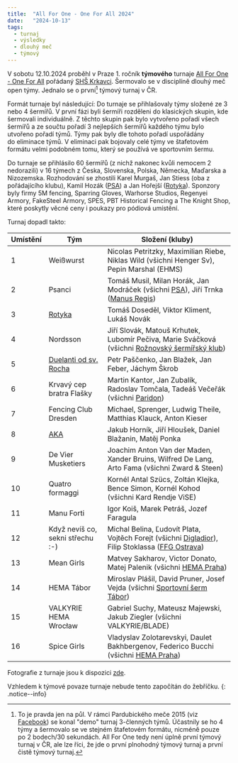 ```yaml
---
title:  "All For One - One For All 2024"
date:   "2024-10-13"
tags:
  - turnaj
  - výsledky
  - dlouhý meč
  - týmový
---
```

V&nbsp;sobotu 12.10.2024 proběhl v&nbsp;Praze 1.&nbsp;ročník **týmového** turnaje [All For One - One For All](/turnaje/minule/all-for-one-one-for-all-2024) pořádaný [SHŠ Krkavci](/kluby/shs-krkavci).
Šermovalo se v&nbsp;disciplíně dlouhý meč open týmy.
Jednalo se o první[^1] týmový turnaj v ČR.

Formát turnaje byl následující:
Do&nbsp;turnaje se přihlašovaly týmy složené ze&nbsp;3 nebo 4 šermířů.
V&nbsp;první fázi byli šermíři rozděleni do&nbsp;klasických skupin, kde šermovali individuálně.
Z&nbsp;těchto skupin pak bylo vytvořeno pořadí všech šermířů a ze&nbsp;součtu pořadí 3 nejlepších šermířů každého týmu bylo utvořeno pořadí týmů.
Týmy pak byly dle&nbsp;tohoto pořadí uspořádány do&nbsp;eliminace týmů.
V&nbsp;eliminaci pak bojovaly celé týmy ve&nbsp;štafetovém formátu velmi podobném tomu, který se používá ve&nbsp;sportovním šermu.

Do&nbsp;turnaje se přihlásilo 60 šermířů (z&nbsp;nichž nakonec kvůli nemocem 2 nedorazili) v&nbsp;16 týmech z&nbsp;Česka, Slovenska, Polska, Německa, Maďarska a Nizozemska.
Rozhodování se zhostili Karel Murgaš, Jan Stiess (oba z pořádajícího klubu), Kamil Hozák ([PSA](/kluby/psa)) a Jan Hořejší ([Rotyka](/kluby/rotyka)).
Sponzory byly firmy 5M fencing, Sparring Gloves, Warhorse Studios, Regenyei Armory, FakeSteel Armory, SPES, PBT Historical Fencing a The Knight Shop, které poskytly věcné ceny i poukazy pro pódiová umístění.

Turnaj dopadl takto:

| Umístění | Tým | Složení (kluby) |
| --- | --- | --- |
| 1 | Weißwurst | Nicolas Petritzky, Maximilian Riebe, Niklas Wild (všichni Henger Sv), Pepin Marshal (EHMS) |
| 2 | Psanci | Tomáš Musil, Milan Horák, Jan Modráček (všichni [PSA](/kluby/psa)), Jiří Trnka ([Manus Regis](/kluby/manus-regis)) |
| 3 | [Rotyka](/kluby/rotyka) | Tomáš Doseděl, Viktor Kliment, Lukáš Novák |
| 4 | Nordsson | Jiří Slovák, Matouš Krhutek, Lubomír Pečiva, Marie Sváčková (všichni [Rožnovský šermířský klub](/kluby/roznovsky-sermirsky-klub)) |
| 5 | [Duelanti od sv. Rocha](/kluby/duelanti) | Petr Paščenko, Jan Blažek, Jan Feber, Jáchym Škrob |
| 6 | Krvavý cep bratra Flašky | Martin Kantor, Jan Zubalík, Radoslav Tomčala, Tadeáš Večeřák (všichni [Paridon](/kluby/paridon)) |
| 7 | Fencing Club Dresden | Michael, Sprenger, Ludwig Theile, Matthias Klauck, Anton Kieser |
| 8 | [AKA](/kluby/aka) | Jakub Horník, Jiří Hloušek, Daniel Blažanin, Matěj Ponka |
| 9 | De Vier Musketiers | Joachim Anton Van der Maden, Xander Bruins, Wilfred De Lang, Arto Fama (všichni Zward & Steen) |
| 10 | Quatro formaggi | Kornél Antal Szücs, Zoltán Klejka, Bence Simon, Kornél Kohod (všichni Kard Rendje ViSE) |
| 11 | Manu Forti | Igor Koiš, Marek Petráš, Jozef Faragula |
| 12 | Když nevíš co, sekni střechu :-) | Michal Belina, Ľudovít Plata, Vojtěch Forejt (všichni [Digladior](/kluby/digladior)), Filip Stoklassa ([FFG Ostrava](/kluby/ffg-ostrava)) |
| 13 | Mean Girls | Matvey Sakharov, Victor Donato, Matej Palenik (všichni [HEMA Praha](/kluby/hema-praha)) |
| 14 | HEMA Tábor | Miroslav Plášil, David Pruner, Josef Vejda (všichni [Sportovní šerm Tábor](/kluby/sportovni-serm-tabor)) |
| 15 | VALKYRIE HEMA Wrocław | Gabriel Suchy, Mateusz Majewski, Jakub Ziegler (všichni VALKYRIE/BLADE) |
| 16 | Spice Girls | Vladyslav Zolotarevskyi, Daulet Bakhbergenov, Federico Bucchi (všichni [HEMA Praha](/kluby/hema-praha)) |

Fotografie z&nbsp;turnaje jsou k&nbsp;dispozici [zde](https://www.rajce.idnes.cz/shs-krkavci/album/turnaj-all-for-one-one-for-all-2024).

Vzhledem k&nbsp;týmové povaze turnaje nebude tento započítán do&nbsp;žebříčku.
{: .notice--info}

[^1]: To je pravda jen na&nbsp;půl.
      V&nbsp;rámci Pardubického meče 2015 (viz [Facebook](https://www.facebook.com/events/188259884847877/?post_id=191263851214147&view=permalink)) se konal "demo" turnaj 3-členných týmů.
      Účastnily se ho 4 týmy a šermovalo se ve&nbsp;stejném štafetovém formátu, nicméně pouze po&nbsp;2 bodech/30 sekundách.
      All For One tedy není úplně první týmový turnaj v&nbsp;ČR, ale lze říci, že jde o&nbsp;první plnohodný týmový turnaj a první čistě týmový turnaj.
